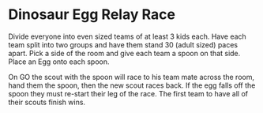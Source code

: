 # Dinosaur Egg Relay Race

Divide everyone into even sized teams of at least 3 kids each. Have each team split into two groups and have them stand 30 (adult sized) paces apart. Pick a side of the room and give each team a spoon on that side. Place an Egg onto each spoon.

On GO the scout with the spoon will race to his team mate across the room, hand them the spoon, then the new scout races back. If the egg falls off the spoon they must re-start their leg of the race. The first team to have all of their scouts finish wins.
